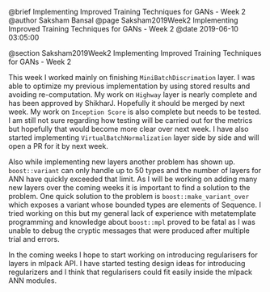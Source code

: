 @brief Implementing Improved Training Techniques for GANs - Week 2
@author Saksham Bansal
@page Saksham2019Week2 Implementing Improved Training Techniques for GANs - Week 2
@date 2019-06-10 03:05:00

@section Saksham2019Week2 Implementing Improved Training Techniques for GANs - Week 2

This week I worked mainly on finishing `MiniBatchDiscrimation` layer. I was able to optimize my previous implementation by using stored results and avoiding re-computation. My work on `Highway` layer is nearly complete and has been approved by ShikharJ. Hopefully it should be merged by next week.
My work on `Inception Score` is also complete but needs to be tested. I am still not sure regarding how testing will be carried out for the metrics but hopefully that would become more clear over next week. I have also started implementing `VirtualBatchNormalization` layer side by side and will open a PR for it by next week.

Also while implementing new layers another problem has shown up. `boost::variant` can only handle up to 50 types and the number of layers for ANN have quickly exceeded that limit. As I will be working on adding many new layers over the coming weeks it is important to find a solution to the problem. One quick solution to the problem is `boost::make_variant_over` which exposes a variant whose bounded types are elements of Sequence. I tried working on this but my general lack of experience with metatemplate programming and knowledge about `boost::mpl` proved to be fatal as I was unable to debug the cryptic messages that were produced after multiple trial and errors.

In the coming weeks I hope to start working on introducing regularisers for layers in mlpack API. I have started testing design ideas for introducing regularizers and I think that regularisers could fit easily inside the mlpack ANN modules.

